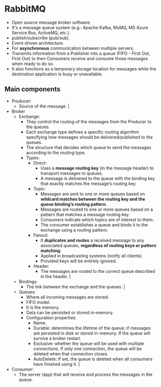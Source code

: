 # RabbitMQ
- Open source message broker software.
- It's a message queue system (e.g.: Apache Kafka, MsMQ, MS Azure Service Bus, ActiveMQ, etc.).
- publish/subscribe (pub/sub).
- Event-driven architecture.
- For **asynchronous** communication between multiple servers.
- Transmits information from a Publisher into a queue (FIFO - First Out, First Out) to then Consumers receive and consume those messages when ready to do so.
- It also functions as a temporary storage location for messages while the destination application is busy or unavailable.

## Main components

- Producer:
    - Source of the message.
|
- Broker
    - Exchange:
        - They control the routing of the messages from the Producer to the queues.
        - Each exchange type defines a specific routing algorithm specifying how messages should be delivered/published to the queues.
        - The structure that decides which queue to send the messages according to the routing type.
        - Types:
            - Direct:
                - Uses a **message routing key** (in the message header) to transport messages to queues.
                - A message is delivered to the queue with the binding key that exactly matches the message’s routing key.
            - Topic:
                - Messages are sent to one or more queues based on **wildcard matches between the routing key and the queue binding’s routing pattern**.
                - Messages are routed to one or more queues based on a pattern that matches a message routing key.
                - Consumers indicate which topics are of interest to them.
                - The consumer establishes a queue and binds it to the exchange using a routing pattern.
            - Fanout:
                - It **duplicates and routes** a received message to any associated queues, **regardless of routing keys or pattern matching**.
                - Applied in broadcasting systems (notify all clients).
                - Provided keys will be entirely ignored.
            - Header:
                - The messages are routed to the correct queue described in the header.
    |
    - Bindings:
        - The link between the exchange and the queues.
    |
    - Queues:
        - Where all incoming messages are stored.
        - FIFO model.
        - It is the memory.
        - Data can be persisted or stored in-memory.
        - Configuration properties:
            - Name.
            - Durable: determines the lifetime of the queue; if messages are persisted in disk or stored in-memory. If the queue will survive a broker restart.
            - Exclusive: whether the queue will be used with multiple connections. If only one connection, the queue will be deleted when that connection closes.
            - AutoDelete: If set, the queue is deleted when all consumers have finished using it.
    |
- Consumer:
    - The server (app) that will receive and process the messages in the queue.
